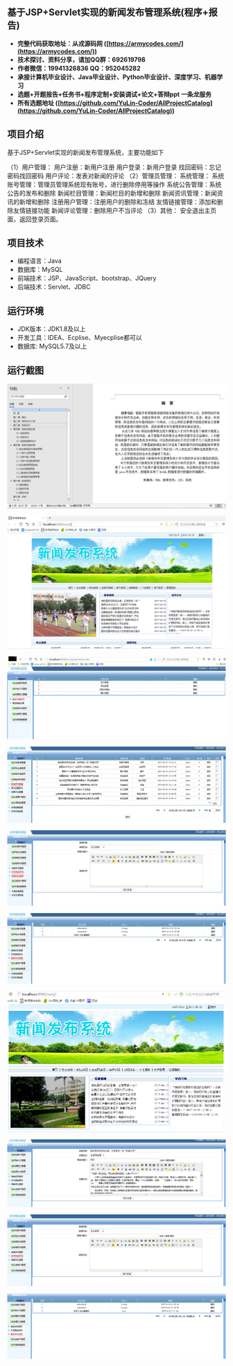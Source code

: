 ## 基于JSP+Servlet实现的新闻发布管理系统(程序+报告)

- <b>完整代码获取地址：从戎源码网 ([https://armycodes.com/](https://armycodes.com/))</b>
- <b>技术探讨、资料分享，请加QQ群：692619798</b> 
- <b>作者微信：19941326836  QQ：952045282</b> 
- <b>承接计算机毕业设计、Java毕业设计、Python毕业设计、深度学习、机器学习</b>
- <b>选题+开题报告+任务书+程序定制+安装调试+论文+答辩ppt 一条龙服务</b>
- <b>所有选题地址 ([https://github.com/YuLin-Coder/AllProjectCatalog](https://github.com/YuLin-Coder/AllProjectCatalog)) </b>

## 项目介绍
基于JSP+Servlet实现的新闻发布管理系统，主要功能如下

（1）用户管理：
	用户注册：新用户注册
	用户登录：新用户登录
	找回密码：忘记密码找回密码
	用户评论：发表对新闻的评论
（2）管理员管理：
	系统管理：
	系统账号管理：管理员管理系统现有账号，进行删除停用等操作
	系统公告管理：系统公告的发布和删除
	新闻栏目管理：新闻栏目的新增和删除
	新闻资讯管理：新闻资讯的新增和删除
	注册用户管理：注册用户的删除和冻结
	友情链接管理：添加和删除友情链接功能
	新闻评论管理：删除用户不当评论
（3）其他：
	安全退出主页面，返回登录页面。

## 项目技术
- 编程语言：Java
- 数据库：MySQL
- 前端技术：JSP、JavaScript、bootstrap、JQuery
- 后端技术：Servlet、JDBC

## 运行环境
- JDK版本：JDK1.8及以上
- 开发工具：IDEA、Ecplise、Myecplise都可以
- 数据库: MySQL5.7及以上

## 运行截图
![](screenshot/1.png)

![](screenshot/2.png)

![](screenshot/3.png)

![](screenshot/4.png)

![](screenshot/5.png)

![](screenshot/6.png)

![](screenshot/7.png)

![](screenshot/8.png)

![](screenshot/9.png)

![](screenshot/10.png)

